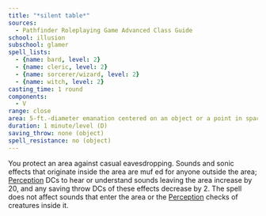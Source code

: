 ```yaml
---
title: "*silent table*"
sources:
  - Pathfinder Roleplaying Game Advanced Class Guide
school: illusion
subschool: glamer
spell_lists:
  - {name: bard, level: 2}
  - {name: cleric, level: 2}
  - {name: sorcerer/wizard, level: 2}
  - {name: witch, level: 2}
casting_time: 1 round
components:
  - V
range: close
area: 5-ft.-diameter emanation centered on an object or a point in space
duration: 1 minute/level (D)
saving_throw: none (object)
spell_resistance: no (object)
---
```


You protect an area against casual eavesdropping. Sounds and sonic effects that originate inside the area are muf ed for anyone outside the area; [Perception](/skills/perception/) DCs to hear or understand sounds leaving the area increase by 20, and any saving throw DCs of these effects decrease by 2. The spell does not affect sounds that enter the area or the [Perception](/skills/perception/) checks of creatures inside it.

